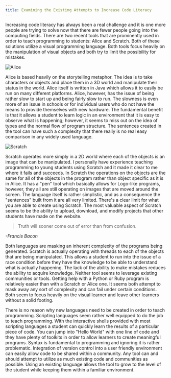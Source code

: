 ```yaml
---
title: Examining the Existing Attempts to Increase Code Literacy
---
```


Increasing code literacy has always been a real challenge and it is one more people are trying to solve now that there are fewer people going into the computing fields. There are two recent tools that are prominently used in order to teach programming to students: Alice and Scratch. Both of these solutions utilize a visual programming language. Both tools focus heavily on the manipulation of visual objects and both try to limit the possibility for mistakes.

![Alice](http://rarlindseysmash.com/images/entries/Alice.png)

Alice is based heavily on the storytelling metaphor. The idea is to take characters or objects and place them in a 3D world and manipulate their status in the world. Alice itself is written in Java which allows it to easily be run on many different platforms. Alice, however, has the issue of being rather slow to start up and being fairly slow to run. The slowness is even more of an issue in schools or for individual users who do not have the means to provide themselves with new hardware. The fundamental benefit is that it allows a student to learn logic in an environment that it is easy to observe what is happening; however, it seems to miss out on the idea of types and the normal flow of program structure. The sentences created in the tool can have such a complexity that there really is no real easy comparison in any widely used language.

![Scratch](http://rarlindseysmash.com/images/entries/Scratch.png)

Scratch operates more simply in a 2D world where each of the objects is an image that can be manipulated. I personally have experience teaching programming to young students using Scratch and it made it clear to me where it fails and succeeds. In Scratch the operations on the objects are the same for all of the objects in the program rather than object specific as it is in Alice. It has a "pen" tool which basically allows for Logo-like programs, however, they all are still operating on images that are moved around the screen. The language itself is rather simplistic, and as a consequence the "sentences" built from it are all very limited. There's a clear limit for what you are able to create using Scratch. The most valuable aspect of Scratch seems to be the ability to upload, download, and modify projects that other students have made on the website.

> Truth will sooner come out of error than from confusion.  
<div class="citation"><cite>-Francis Bacon</cite></div>

Both languages are masking an inherent complexity of the programs being generated. Scratch is actually operating with threads to each of the objects that are being manipulated. This allows a student to run into the issue of a race condition before they have the knowledge to be able to understand what is actually happening. The lack of the ability to make mistakes reduces the ability to acquire knowledge. Neither tool seems to leverage existing communities or tools. Getting help with a Python or Ruby program is relatively easier than with a Scratch or Alice one. It seems both attempt to mask away any sort of complexity and can fail under certain conditions. Both seem to focus heavily on the visual learner and leave other learners without a solid footing.

There is no reason why new languages need to be created in order to teach programming. Scripting languages seem rather well equipped to do the job to teach programming. With the interactive shells provided with most scripting languages a student can quickly learn the results of a particular piece of code. You can jump into "Hello World" with one line of code and they have plenty of toolkits in order to allow learners to create meaningful programs. Syntax is fundamental to programming and ignoring it is rather problematic. Integration of version control into a user friendly environment can easily allow code to be shared within a community. Any tool can and should attempt to utilize as much existing code and communities as possible. Using an existing language allows the tool to grow to the level of the student while keeping them within a familiar environment.